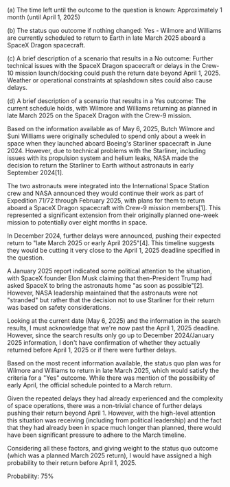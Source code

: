 (a) The time left until the outcome to the question is known: Approximately 1 month (until April 1, 2025)

(b) The status quo outcome if nothing changed: Yes - Wilmore and Williams are currently scheduled to return to Earth in late March 2025 aboard a SpaceX Dragon spacecraft.

(c) A brief description of a scenario that results in a No outcome: Further technical issues with the SpaceX Dragon spacecraft or delays in the Crew-10 mission launch/docking could push the return date beyond April 1, 2025. Weather or operational constraints at splashdown sites could also cause delays.

(d) A brief description of a scenario that results in a Yes outcome: The current schedule holds, with Wilmore and Williams returning as planned in late March 2025 on the SpaceX Dragon with the Crew-9 mission.

Based on the information available as of May 6, 2025, Butch Wilmore and Suni Williams were originally scheduled to spend only about a week in space when they launched aboard Boeing's Starliner spacecraft in June 2024. However, due to technical problems with the Starliner, including issues with its propulsion system and helium leaks, NASA made the decision to return the Starliner to Earth without astronauts in early September 2024[1].

The two astronauts were integrated into the International Space Station crew and NASA announced they would continue their work as part of Expedition 71/72 through February 2025, with plans for them to return aboard a SpaceX Dragon spacecraft with Crew-9 mission members[1]. This represented a significant extension from their originally planned one-week mission to potentially over eight months in space.

In December 2024, further delays were announced, pushing their expected return to "late March 2025 or early April 2025"[4]. This timeline suggests they would be cutting it very close to the April 1, 2025 deadline specified in the question.

A January 2025 report indicated some political attention to the situation, with SpaceX founder Elon Musk claiming that then-President Trump had asked SpaceX to bring the astronauts home "as soon as possible"[2]. However, NASA leadership maintained that the astronauts were not "stranded" but rather that the decision not to use Starliner for their return was based on safety considerations.

Looking at the current date (May 6, 2025) and the information in the search results, I must acknowledge that we're now past the April 1, 2025 deadline. However, since the search results only go up to December 2024/January 2025 information, I don't have confirmation of whether they actually returned before April 1, 2025 or if there were further delays.

Based on the most recent information available, the status quo plan was for Wilmore and Williams to return in late March 2025, which would satisfy the criteria for a "Yes" outcome. While there was mention of the possibility of early April, the official schedule pointed to a March return.

Given the repeated delays they had already experienced and the complexity of space operations, there was a non-trivial chance of further delays pushing their return beyond April 1. However, with the high-level attention this situation was receiving (including from political leadership) and the fact that they had already been in space much longer than planned, there would have been significant pressure to adhere to the March timeline.

Considering all these factors, and giving weight to the status quo outcome (which was a planned March 2025 return), I would have assigned a high probability to their return before April 1, 2025.

Probability: 75%